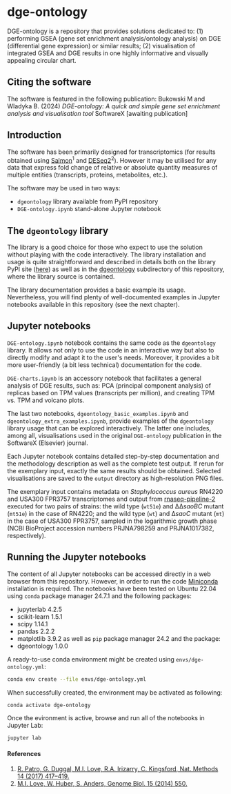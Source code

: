 # dge-ontology
DGE-ontology is a repository that provides solutions dedicated to: (1) performing
GSEA (gene set enrichment analysis/ontology analysis) on DGE (differential gene expression)
or similar results; (2) visualisation of integrated GSEA and DGE results in
one highly informative and visually appealing circular chart.

## Citing the software
The software is featured in the following publication:
Bukowski M and Wladyka B. (2024) _DGE-ontology: A quick and simple gene set enrichment analysis and visualisation tool_
SoftwareX [awaiting publication]

## Introduction
The software has been primarily designed for transcriptomics (for results
obtained using [Salmon](https://doi.org/10.1186/s13059-014-0550-8)<sup>1</sup>
and [DESeq2](https://doi.org/10.1038/nmeth.4197)<sup>2</sup>). However it may be
utilised for any data that express fold change of relative or absolute quantity
measures of multiple entities (transcripts, proteins, metabolites, etc.).

The software may be used in two ways:
- `dgeontology` library available from PyPI repository
- `DGE-ontology.ipynb` stand-alone Jupyter notebook

## The `dgeontology` library
The library is a good choice for those who expect to use the solution without
playing with the code interactively. The library installation and usage is
quite straightforward and described in details both on the library PyPI site
([here](https://pypi.org/project/dgeontology)) as well as in the
[dgeontology](https://github.com/michalbukowski/dge-ontology/dgeontology) subdirectory
of this repository, where the library source is contained.

The library documentation provides a basic example its usage. Nevertheless, you
will find plenty of well-documented examples in Jupyter notebooks available in this
repository (see the next chapter).

## Jupyter notebooks
`DGE-ontology.ipynb` notebook contains the same code as the `dgeontology` library.
It allows not only to use the code in an interactive way but also to directly
modify and adapt it to the user&apos;s needs. Moreover, it provides a bit more
user-friendly (a bit less technical) documentation for the code.

`DGE-charts.ipynb` is an accessory notebook that facilitates a general analysis of
DGE results, such as: PCA (principal component analysis) of replicas based on
TPM values (transcripts per million), and creating TPM vs. TPM and volcano plots.

The last two notebooks, `dgeontology_basic_examples.ipynb` and `dgeontology_extra_examples.ipynb`,
provide examples of the `dgeontology` library usage that can be explored
interactively. The latter one includes, among all, visualisations used in the original
`DGE-ontology` publication in the SoftwareX (Elsevier) journal.

Each Jupyter notebook contains detailed step-by-step documentation and the methodology
description as well as the complete test output. If rerun for the exemplary input, exactly
the same results should be obtained. Selected visualisations are saved to the `output`
directory as high-resolution PNG files.

The exemplary input contains metadata on _Staphylococcus aureus_ RN4220 and USA300 FPR3757
transcriptomes and output from [rnaseq-pipeline-2](https://github.com/michalbukowski/rnaseq-pipeline-2)
executed for two pairs of strains: the wild type (`wt51e`) and &Delta;&Delta;_saoBC_ mutant (`mt51e`)
in the case of RN4220; and the wild type (`wt`) and &Delta;_saoC_ mutant (`mt`)
in the case of USA300 FPR3757, sampled in the logarithmic growth phase
(NCBI BioProject accession numbers PRJNA798259 and PRJNA1017382, respectively).

## Running the Jupyter notebooks
The content of all Jupyter notebooks can be accessed directly in a web browser from
this repository. However, in order to run the code
[Miniconda](https://docs.anaconda.com/free/miniconda/miniconda-other-installer-links/#linux-installers)
installation is required. The notebooks have been tested on Ubuntu 22.04 using
`conda` package manager 24.7.1 and the following packages:
 - jupyterlab 4.2.5
 - scikit-learn 1.5.1
 - scipy 1.14.1
 - pandas 2.2.2
 - matplotlib 3.9.2
as well as `pip` package manager 24.2 and the package:
 - dgeontology 1.0.0

A ready-to-use conda environment might be created using `envs/dge-ontology.yml`:
```bash
conda env create --file envs/dge-ontology.yml
```
When successfully created, the environment may be activated as following:
```bash
conda activate dge-ontology
```
Once the evironment is active, browse and run all of the notebooks in Jupyter Lab:
```bash
jupyter lab
```

#### References
1. [R. Patro, G. Duggal, M.I. Love, R.A. Irizarry, C. Kingsford, Nat. Methods 14 (2017) 417–419.](https://doi.org/10.1186/s13059-014-0550-8)<br>
2. [M.I. Love, W. Huber, S. Anders, Genome Biol. 15 (2014) 550.](https://doi.org/10.1038/nmeth.4197)
